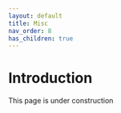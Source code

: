 ```yaml
---
layout: default
title: Misc
nav_order: 8
has_children: true
---
```


# Introduction

This page is under construction